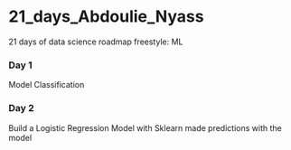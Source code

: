 # 21_days_Abdoulie_Nyass
21 days of data science
roadmap freestyle: ML

### Day 1
Model Classification

### Day 2
Build a Logistic Regression Model with Sklearn
made predictions with the model
